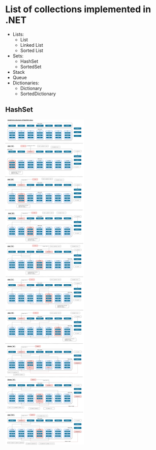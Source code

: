 # List of collections implemented in .NET

- Lists:
	- List
	- Linked List
	- Sorted List
- Sets: 
	- HashSet
	- SortedSet
- Stack
- Queue
- Dictionaries:
	- Dictionary
	- SortedDictionary

## HashSet
![HashSet class underlying structure](https://github.com/Mikhail-Vilms/dot-net-collections/blob/master/DotNetCollections/pics/hash_set_impl.jpg)
